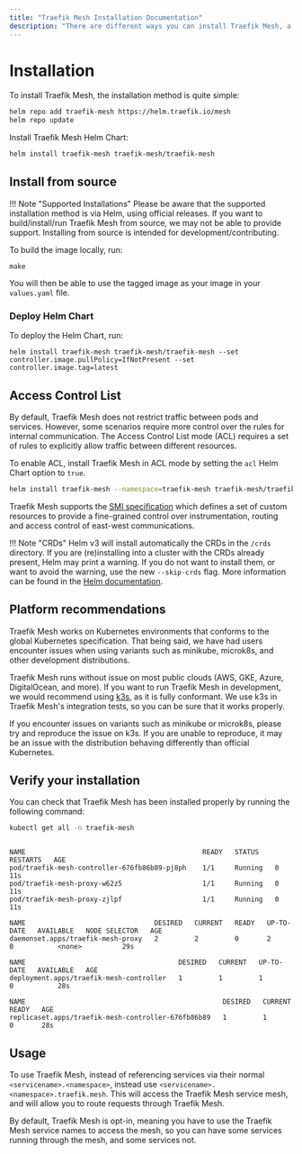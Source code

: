 ```yaml
---
title: "Traefik Mesh Installation Documentation"
description: "There are different ways you can install Traefik Mesh, a simple and lightweight service mesh, in your cluster. Read the technical documentation."
---
```


# Installation

To install Traefik Mesh, the installation method is quite simple:

```bash
helm repo add traefik-mesh https://helm.traefik.io/mesh
helm repo update
```

Install Traefik Mesh Helm Chart:

```bash
helm install traefik-mesh traefik-mesh/traefik-mesh
```

## Install from source

!!! Note "Supported Installations"
    Please be aware that the supported installation method is via Helm, using official releases.
    If you want to build/install/run Traefik Mesh from source, we may not be able to provide support.
    Installing from source is intended for development/contributing.

To build the image locally, run:

```shell
make
```

You will then be able to use the tagged image as your image in your `values.yaml` file.

### Deploy Helm Chart

To deploy the Helm Chart, run:

```shell
helm install traefik-mesh traefik-mesh/traefik-mesh --set controller.image.pullPolicy=IfNotPresent --set controller.image.tag=latest
```

## Access Control List

By default, Traefik Mesh does not restrict traffic between pods and services. However, some scenarios require more control over the rules for internal communication.
The Access Control List mode (ACL) requires a set of rules to explicitly allow traffic between different resources.

To enable ACL, install Traefik Mesh in ACL mode by setting the `acl` Helm Chart option to `true`.

```bash
helm install traefik-mesh --namespace=traefik-mesh traefik-mesh/traefik-mesh --set acl=true
```

Traefik Mesh supports the [SMI specification](https://smi-spec.io/) which defines a set of custom resources
to provide a fine-grained control over instrumentation, routing and access control of east-west communications.

!!! Note "CRDs"
    Helm v3 will install automatically the CRDs in the `/crds` directory.
    If you are (re)installing into a cluster with the CRDs already present, Helm may print a warning.
    If you do not want to install them, or want to avoid the warning, use the new `--skip-crds` flag.
    More information can be found in the [Helm documentation](https://helm.sh/docs/chart_best_practices/custom_resource_definitions/#method-1-let-helm-do-it-for-you).

## Platform recommendations

Traefik Mesh works on Kubernetes environments that conforms to the global Kubernetes specification.
That being said, we have had users encounter issues when using variants such as minikube, microk8s,
and other development distributions.

Traefik Mesh runs without issue on most public clouds (AWS, GKE, Azure, DigitalOcean, and more).
If you want to run Traefik Mesh in development, we would recommend using [k3s](https://k3s.io/), as it is fully conformant.
We use k3s in Traefik Mesh's integration tests, so you can be sure that it works properly.

If you encounter issues on variants such as minikube or microk8s, please try and reproduce the issue on k3s.
If you are unable to reproduce, it may be an issue with the distribution behaving differently than official Kubernetes.

## Verify your installation

You can check that Traefik Mesh has been installed properly by running the following command:

```bash tab="Command"
kubectl get all -n traefik-mesh
```

```text tab="Expected Output"

NAME                                            READY   STATUS    RESTARTS   AGE
pod/traefik-mesh-controller-676fb86b89-pj8ph    1/1     Running   0          11s
pod/traefik-mesh-proxy-w62z5                    1/1     Running   0          11s
pod/traefik-mesh-proxy-zjlpf                    1/1     Running   0          11s

NAME                                DESIRED   CURRENT   READY   UP-TO-DATE   AVAILABLE   NODE SELECTOR   AGE
daemonset.apps/traefik-mesh-proxy   2         2         0       2            0           <none>          29s

NAME                                      DESIRED   CURRENT   UP-TO-DATE   AVAILABLE   AGE
deployment.apps/traefik-mesh-controller   1         1         1            0           28s

NAME                                                 DESIRED   CURRENT   READY   AGE
replicaset.apps/traefik-mesh-controller-676fb86b89   1         1         0       28s
```

## Usage

To use Traefik Mesh, instead of referencing services via their normal `<servicename>.<namespace>`, instead use `<servicename>.<namespace>.traefik.mesh`.
This will access the Traefik Mesh service mesh, and will allow you to route requests through Traefik Mesh.

By default, Traefik Mesh is opt-in, meaning you have to use the Traefik Mesh service names to access the mesh, so you can have some services running through the mesh, and some services not.
